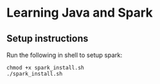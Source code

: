 # Learning Java and Spark
## Setup instructions

Run the following in shell to setup spark:
```shell 
chmod +x spark_install.sh
./spark_install.sh
```